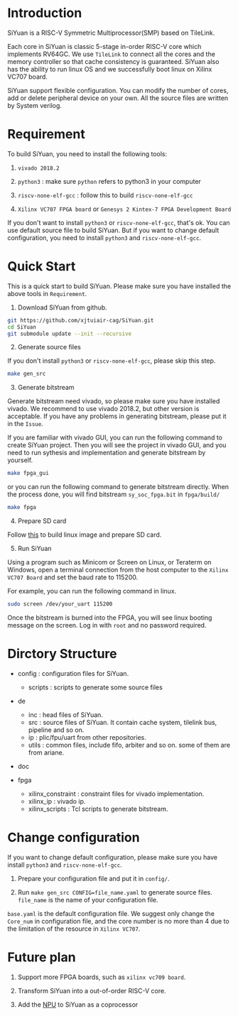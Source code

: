 # Introduction
SiYuan is a RISC-V Symmetric Multiprocessor(SMP) based on TileLink. 

Each core in SiYuan is classic 5-stage in-order RISC-V core which implements RV64GC. We use `TileLink` to connect all the cores and the memory controller so that cache consistency is guaranteed. SiYuan also has the ability to run linux OS and we successfully boot linux on Xilinx VC707 board.

SiYuan support flexible configuration. You can modify the number of cores, add or delete peripheral device on your own. All the source files are written by System verilog.

# Requirement
To build SiYuan, you need to install the following tools:

1. `vivado 2018.2` 

2. `python3` : make sure `python` refers to python3 in your computer

3. `riscv-none-elf-gcc` : follow this to build `riscv-none-elf-gcc`

4. `Xilinx VC707 FPGA board`  or `Genesys 2 Kintex-7 FPGA Development Board`

If you don't want to install `python3` or `riscv-none-elf-gcc`, that's ok. You can use default source file to build SiYuan. But if you want to change default configuration, you need to install `python3` and `riscv-none-elf-gcc`.

# Quick Start
This is a quick start to build SiYuan. Please make sure you have installed the above tools in `Requirement`.

1. Download SiYuan from github.
```sh
git https://github.com/xjtuiair-cag/SiYuan.git 
cd SiYuan
git submodule update --init --recursive
```
2. Generate source files

If you don't install `python3` or `riscv-none-elf-gcc`, please skip this step.
```sh
make gen_src
```
3. Generate bitstream

Generate bitstream need vivado, so please make sure you have installed vivado. We recommend to use vivado 2018.2, but other version is acceptable. If you have any problems in generating bitstream, please put it in the `Issue`.

If you are familiar with vivado GUI, you can run the following command to create SiYuan project. Then you will see the project in vivado GUI, and you need to run sythesis and implementation and generate bitstream by yourself.
```sh
make fpga_gui
```
or you can run the following command to generate bitstream directly. When the process done, you will find bitstream `sy_soc_fpga.bit` in `fpga/build/`
```sh
make fpga
```
4. Prepare SD card

Follow [this](https://github.com/xjtuiair-cag/SiYuan-sdk) to build linux image and prepare SD card.

5. Run SiYuan 

Using a program such as Minicom or Screen on Linux, or Teraterm on Windows, open a terminal connection from the host computer to the `Xilinx VC707 Board` and set the baud rate to 115200. 

For example, you can run the following command in linux.
```sh
sudo screen /dev/your_uart 115200
```

Once the bitstream is burned into the FPGA, you will see linux booting message on the screen. Log in with `root` and no password required.

# Dirctory Structure
- config : configuration files for SiYuan.

  - scripts : scripts to generate some source files
- de
  - inc     : head files of SiYuan.
  - src     : source files of SiYuan. It contain cache system, tilelink bus, pipeline and so on.
  - ip      : plic/fpu/uart from other repositories.
  - utils   : common files, include fifo, arbiter and so on. some of them are from ariane.
- doc   
- fpga

  - xilinx_constraint : constraint files for vivado implementation.
  - xilinx_ip         : vivado ip.  
  - xilinx_scripts    : Tcl scripts to generate bitstream.

# Change configuration
If you want to change default configuration, please make sure you have install `python3` and `riscv-none-elf-gcc`. 

1. Prepare your configuration file and put it in `config/`.

2. Run `make gen_src CONFIG=file_name.yaml` to generate source files. `file_name` is the name of your configuration file. 

`base.yaml` is the default configuration file. We suggest only change the `Core_num` in configuration file, and the core number is no more than 4 due to the limitation of the resource in `Xilinx VC707`.

# Future plan

1. Support more FPGA boards, such as `xilinx vc709 board`.

2. Transform SiYuan into a out-of-order RISC-V core.

3. Add the [NPU](https://github.com/xjtuiair-cag/XJTU-Tripler) to SiYuan as a coprocessor 
